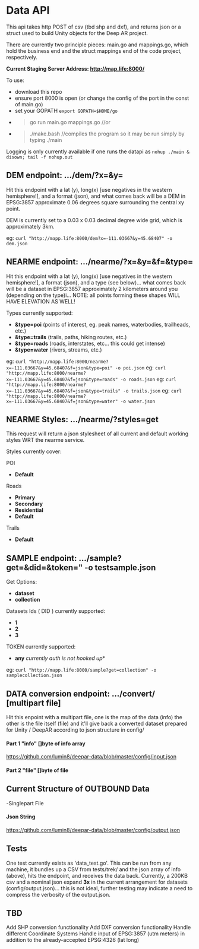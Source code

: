 # Data API

This api takes http POST of csv (tbd shp and dxf), and returns json or a struct used to build Unity objects for the Deep AR project.

There are currently two principle pieces: main.go and mappings.go, which hold the business end and the struct mappings end of the code project, respectively.

**Current Staging Server Address: http://map.life:8000/**

To use:
- download this repo
- ensure port 8000 is open (or change the config of the port in the const of main.go)
- set your GOPATH  `export GOPATH=$HOME/go`
- > go run main.go mappings.go  //or
- > ./make.bash  //compiles the program so it may be run simply by typing ./main

Logging is only currently available if one runs the datapi as ````nohup ./main & disown; tail -f nohup.out````

## DEM endpoint:  .../dem/?x=&y=

Hit this endpoint with a lat (y), long(x) [use negatives in the western hemisphere!], and a format (json), and what comes back will be a DEM in EPSG:3857 approximate 0.06 degrees square surrounding the central xy point.  

DEM is currently set to a 0.03 x 0.03 decimal degree wide grid, which is approximately 3km.

eg: ````curl "http://mapp.life:8000/dem?x=-111.03667&y=45.68407" -o dem.json````


## NEARME endpoint:  .../nearme/?x=&y=&f=&type=

Hit this endpoint with a lat (y), long(x) [use negatives in the western hemisphere!], a format (json), and a type (see below)...  what comes back will be a dataset in EPSG:3857 approximately 2 kilometers around you (depending on the type)i...  NOTE:  all points forming these shapes WILL HAVE ELEVATION AS WELL!

Types currently supported:
- **&type=poi**  (points of interest, eg. peak names, waterbodies, trailheads, etc.)
- **&type=trails**  (trails, paths, hiking routes, etc.)
- **&type=roads**  (roads, interstates, etc...   this could get intense)
- **&type=water**  (rivers, streams, etc.)

eg: ````curl "http://mapp.life:8000/nearme?x=-111.03667&y=45.68407&f=json&type=poi" -o poi.json````
eg: ````curl "http://mapp.life:8000/nearme?x=-111.03667&y=45.68407&f=json&type=roads" -o roads.json````
eg: ````curl "http://mapp.life:8000/nearme?x=-111.03667&y=45.68407&f=json&type=trails" -o trails.json````
eg: ````curl "http://mapp.life:8000/nearme?x=-111.03667&y=45.68407&f=json&type=water" -o water.json````



## NEARME Styles:  .../nearme/?styles=get

This request will return a json stylesheet of all current and default working styles WRT the nearme service.

Styles currently cover:

POI
- **Default**

Roads
- **Primary**
- **Secondary**
- **Residential**
- **Default**

Trails
- **Default**

## SAMPLE endpoint:  .../sample?get=&did=&token=" -o testsample.json

Get Options:
- **dataset**
- **collection**

Datasets Ids ( DID ) currently supported:
- **1**
- **2**
- **3**

TOKEN currently supported:
- **any**  *currently auth is not hooked up**

eg: ````curl "http://mapp.life:8000/sample?get=collection" -o samplecollection.json````

## DATA conversion endpoint:  .../convert/  [multipart file]

Hit this enpoint with a multipart file, one is the map of the data (info) the other is the file itself (file) and it'll give back a converted dataset prepared for Unity / DeepAR according to json structure in config/

#### Part 1  "info" []byte of info array
https://github.com/lumin8/deepar-data/blob/master/config/input.json

#### Part 2  "file" []byte of file


## Current Structure of OUTBOUND Data
-Singlepart File

#### Json String
https://github.com/lumin8/deepar-data/blob/master/config/output.json


## Tests
One test currently exists as 'data_test.go'.  This can be run from any machine, it bundles up a CSV from tests/trek/ and the json array of info (above), hits the endpoint, and receives the data back.  Currently, a 200KB csv and a nominal json expand **3x** in the current arrangement for datasets (config/output.json)... this is not ideal, further testing may indicate a need to compress the verbosity of the output.json.

## TBD
Add SHP conversion functionality
Add DXF conversion functionality
Handle different Coordinate Systems
Handle input of EPSG:3857 (utm meters) in addition to the already-accepted EPSG:4326 (lat long)
